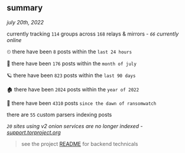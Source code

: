 
## summary
_july 20th, 2022_

currently tracking `114` groups across `168` relays & mirrors - _`66` currently online_

⏲ there have been `8` posts within the `last 24 hours`

🦈 there have been `176` posts within the `month of july`

🪐 there have been `823` posts within the `last 90 days`

🏚 there have been `2024` posts within the `year of 2022`

🦕 there have been `4310` posts `since the dawn of ransomwatch`

there are `55` custom parsers indexing posts

_`20` sites using v2 onion services are no longer indexed - [support.torproject.org](https://support.torproject.org/onionservices/v2-deprecation/)_

> see the project [README](https://github.com/joshhighet/ransomwatch#ransomwatch--) for backend technicals

